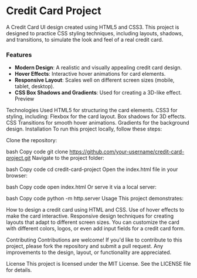 # **Credit Card Project**

A Credit Card UI design created using HTML5 and CSS3. This project is designed to practice CSS styling techniques, including layouts, shadows, and transitions, to simulate the look and feel of a real credit card.


### **Features**
* **Modern Design**: A realistic and visually appealing credit card design.
* **Hover Effects**: Interactive hover animations for card elements.
* **Responsive Layout**: Scales well on different screen sizes (mobile, tablet, desktop).
* **CSS Box Shadows and Gradients**: Used for creating a 3D-like effect.
Preview
<!-- [Credit-Card]() -->

Technologies Used
HTML5 for structuring the card elements.
CSS3 for styling, including:
Flexbox for the card layout.
Box shadows for 3D effects.
CSS Transitions for smooth hover animations.
Gradients for the background design.
Installation
To run this project locally, follow these steps:

Clone the repository:

bash
Copy code
git clone https://github.com/your-username/credit-card-project.git
Navigate to the project folder:

bash
Copy code
cd credit-card-project
Open the index.html file in your browser:

bash
Copy code
open index.html
Or serve it via a local server:

bash
Copy code
python -m http.server
Usage
This project demonstrates:

How to design a credit card using HTML and CSS.
Use of hover effects to make the card interactive.
Responsive design techniques for creating layouts that adapt to different screen sizes.
You can customize the card with different colors, logos, or even add input fields for a credit card form.

Contributing
Contributions are welcome! If you'd like to contribute to this project, please fork the repository and submit a pull request. Any improvements to the design, layout, or functionality are appreciated.

License
This project is licensed under the MIT License. See the LICENSE file for details.
